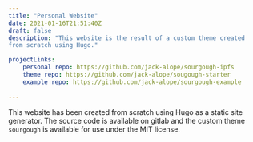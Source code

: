 ```yaml
---
title: "Personal Website"
date: 2021-01-16T21:51:40Z
draft: false
description: "This website is the result of a custom theme created
from scratch using Hugo."

projectLinks:
    personal repo: https://github.com/jack-alope/sourgough-ipfs
    theme repo: https://github.com/jack-alope/sougough-starter
    example repo: https://github.com/jack-alope/sourgough-example
    
---
```


This website has been created from scratch using Hugo as a static site
generator. The source code is available on gitlab and the custom theme
`sourgough` is available for use under the MIT license.
